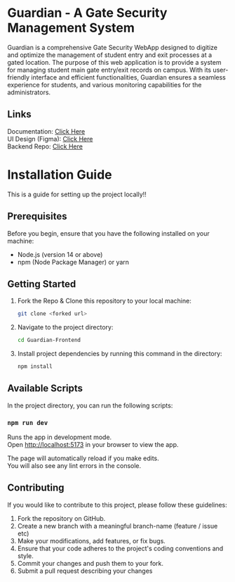 # Guardian - A Gate Security Management System
Guardian is a comprehensive Gate Security WebApp designed to digitize and optimize the management of student entry and exit processes at a gated location.
The purpose of this web application is to provide a system for managing student main gate entry/exit records on campus. With its user-friendly interface 
and efficient functionalities, Guardian ensures a seamless experience for students, and various monitoring capabilities for the administrators.

## Links
Documentation: [Click Here](https://docs.google.com/document/d/1icATDE41zBhdGM5qlPNgBdHJe0I8uJxtTujov9Cpqn4/edit?usp=sharing)<br/>
UI Design (Figma): [Click Here](https://www.figma.com/file/k5eDd6Edq2NL3xGf4do5Ki/Guardian?type=design&node-id=0%3A1&t=Js4hdwCZioEZo3dU-1)<br/>
Backend Repo: [Click Here](https://github.com/ishtails/Guardian-Backend)<br/>

# Installation Guide

This is a guide for setting up the project locally!!

## Prerequisites

Before you begin, ensure that you have the following installed on your machine:

- Node.js (version 14 or above)
- npm (Node Package Manager) or yarn

## Getting Started

1. Fork the Repo & Clone this repository to your local machine:

   ```bash
   git clone <forked url>
   ```
   
2. Navigate to the project directory:

   ```bash
   cd Guardian-Frontend
   ```

2. Install project dependencies by running this command in the directory:

   ```bash
   npm install
   ```

## Available Scripts

In the project directory, you can run the following scripts:

### `npm run dev`

Runs the app in development mode.\
Open [http://localhost:5173](http://localhost:5173/) in your browser to view the app.

The page will automatically reload if you make edits.\
You will also see any lint errors in the console.

## Contributing

If you would like to contribute to this project, please follow these guidelines:

1. Fork the repository on GitHub.
2. Create a new branch with a meaningful branch-name (feature / issue etc)
3. Make your modifications, add features, or fix bugs.
4. Ensure that your code adheres to the project's coding conventions and style.
5. Commit your changes and push them to your fork.
6. Submit a pull request describing your changes
